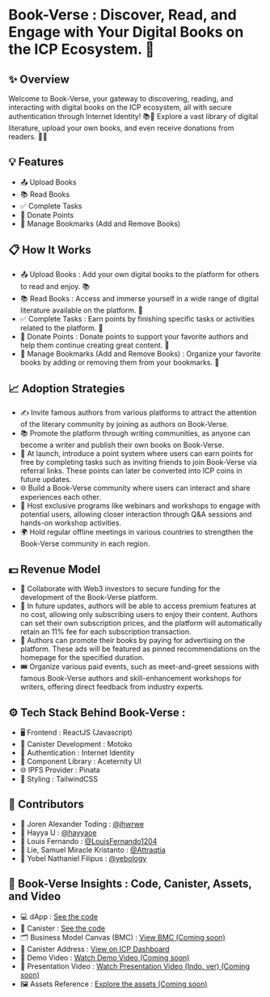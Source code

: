# Book-Verse : Discover, Read, and Engage with Your Digital Books on the ICP Ecosystem. 🚀

## ✨ Overview
Welcome to Book-Verse, your gateway to discovering, reading, and interacting with digital books on the ICP ecosystem, all with secure authentication through Internet Identity! 📚🚀 Explore a vast library of digital literature, upload your own books, and even receive donations from readers. 🌟📖 

## 💡 Features
- 📤 Upload Books
- 📚 Read Books
- ✅ Complete Tasks
- 💸 Donate Points
- 🔖 Manage Bookmarks (Add and Remove Books)
  
## 📋 How It Works
- 📤 Upload Books : Add your own digital books to the platform for others to read and enjoy. 📚
- 📚 Read Books : Access and immerse yourself in a wide range of digital literature available on the platform. 🌟
- ✅ Complete Tasks : Earn points by finishing specific tasks or activities related to the platform. 🎯
- 💸 Donate Points : Donate points to support your favorite authors and help them continue creating great content. 🌟
- 🔖 Manage Bookmarks (Add and Remove Books) : Organize your favorite books by adding or removing them from your bookmarks. 📌

## 📈 Adoption Strategies
- ✍️ Invite famous authors from various platforms to attract the attention of the literary community by joining as authors on Book-Verse.
- 📚 Promote the platform through writing communities, as anyone can become a writer and publish their own books on Book-Verse.
- 🎁 At launch, introduce a point system where users can earn points for free by completing tasks such as inviting friends to join Book-Verse via referral links. These points can later be converted into ICP coins in future updates.
- 🌐 Build a Book-Verse community where users can interact and share experiences each other.
- 🎤 Host exclusive programs like webinars and workshops to engage with potential users, allowing closer interaction through Q&A sessions and hands-on workshop activities.
- 🌍 Hold regular offline meetings in various countries to strengthen the Book-Verse community in each region.

## 💵 Revenue Model
- 🤝 Collaborate with Web3 investors to secure funding for the development of the Book-Verse platform.
- 🔮 In future updates, authors will be able to access premium features at no cost, allowing only subscribing users to enjoy their content. Authors can set their own subscription prices, and the platform will automatically retain an 11% fee for each subscription transaction.
- 📢 Authors can promote their books by paying for advertising on the platform. These ads will be featured as pinned recommendations on the homepage for the specified duration.
- 🎟️ Organize various paid events, such as meet-and-greet sessions with famous Book-Verse authors and skill-enhancement workshops for writers, offering direct feedback from industry experts.

## ⚙️ Tech Stack Behind Book-Verse :
- 🖥️ Frontend : ReactJS (Javascript)
- 🔧 Canister Development : Motoko
- 🔑 Authentication : Internet Identity
- 🧩 Component Library : Aceternity UI
- 🌐 IPFS Provider : Pinata
- 🎨 Styling : TailwindCSS

## 🤝 Contributors
- 🧑 Joren Alexander Toding : [@jhwrwe](https://github.com/jhwrwe)
- 🧑 Hayya U : [@hayyaoe](https://github.com/hayyaoe)
- 🧑 Louis Fernando : [@LouisFernando1204](https://github.com/LouisFernando1204)
- 🧑 Lie, Samuel Miracle Kristanto : [@Attraqtia](https://github.com/Attraqtia)
- 🧑 Yobel Nathaniel Filipus : [@yebology](https://github.com/yebology)
  
## 🚀 Book-Verse Insights : Code, Canister, Assets, and Video
- 💻 dApp : [See the code](https://github.com/yebology/bookverse-dapp.git)
- 🔧 Canister :  [See the code](https://github.com/yebology/bookverse-canister.git)
- 🗂️ Business Model Canvas (BMC) : [View BMC (Coming soon)]()
- 📜 Canister Address : [View on ICP Dashboard](https://dashboard.internetcomputer.org/canister/bczox-miaaa-aaaap-qhypa-cai)
- 🎥 Demo Video : [Watch Demo Video (Coming soon)]()
- 🎤 Presentation Video : [Watch Presentation Video (Indo. ver) (Coming soon)]()
- 🖼️ Assets Reference : [Explore the assets (Coming soon)]()

